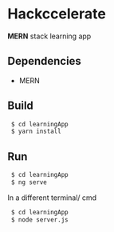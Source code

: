 # Hackccelerate

**MERN** stack learning app

## Dependencies

- MERN
 
## Build

```bash
 $ cd learningApp
 $ yarn install
```

## Run

``` bash
 $ cd learningApp
 $ ng serve
```

In a different terminal/ cmd


``` bash
 $ cd learningApp
 $ node server.js
```
